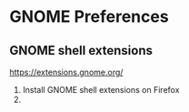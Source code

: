 # GNOME Preferences

## GNOME shell extensions

https://extensions.gnome.org/

1. Install GNOME shell extensions on Firefox
2. 
<!--stackedit_data:
eyJoaXN0b3J5IjpbLTY5MTA3OTQxOV19
-->